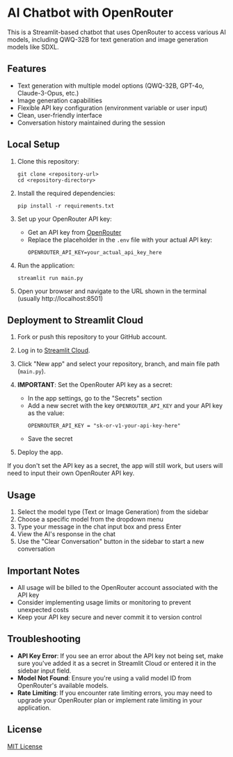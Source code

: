 # AI Chatbot with OpenRouter

This is a Streamlit-based chatbot that uses OpenRouter to access various AI models, including QWQ-32B for text generation and image generation models like SDXL.

## Features

- Text generation with multiple model options (QWQ-32B, GPT-4o, Claude-3-Opus, etc.)
- Image generation capabilities
- Flexible API key configuration (environment variable or user input)
- Clean, user-friendly interface
- Conversation history maintained during the session

## Local Setup

1. Clone this repository:
   ```
   git clone <repository-url>
   cd <repository-directory>
   ```

2. Install the required dependencies:
   ```
   pip install -r requirements.txt
   ```

3. Set up your OpenRouter API key:
   - Get an API key from [OpenRouter](https://openrouter.ai/keys)
   - Replace the placeholder in the `.env` file with your actual API key:
     ```
     OPENROUTER_API_KEY=your_actual_api_key_here
     ```

4. Run the application:
   ```
   streamlit run main.py
   ```

5. Open your browser and navigate to the URL shown in the terminal (usually http://localhost:8501)

## Deployment to Streamlit Cloud

1. Fork or push this repository to your GitHub account.

2. Log in to [Streamlit Cloud](https://streamlit.io/cloud).

3. Click "New app" and select your repository, branch, and main file path (`main.py`).

4. **IMPORTANT**: Set the OpenRouter API key as a secret:
   - In the app settings, go to the "Secrets" section
   - Add a new secret with the key `OPENROUTER_API_KEY` and your API key as the value:
     ```
     OPENROUTER_API_KEY = "sk-or-v1-your-api-key-here"
     ```
   - Save the secret

5. Deploy the app.

If you don't set the API key as a secret, the app will still work, but users will need to input their own OpenRouter API key.

## Usage

1. Select the model type (Text or Image Generation) from the sidebar
2. Choose a specific model from the dropdown menu
3. Type your message in the chat input box and press Enter
4. View the AI's response in the chat
5. Use the "Clear Conversation" button in the sidebar to start a new conversation

## Important Notes

- All usage will be billed to the OpenRouter account associated with the API key
- Consider implementing usage limits or monitoring to prevent unexpected costs
- Keep your API key secure and never commit it to version control

## Troubleshooting

- **API Key Error**: If you see an error about the API key not being set, make sure you've added it as a secret in Streamlit Cloud or entered it in the sidebar input field.
- **Model Not Found**: Ensure you're using a valid model ID from OpenRouter's available models.
- **Rate Limiting**: If you encounter rate limiting errors, you may need to upgrade your OpenRouter plan or implement rate limiting in your application.

## License

[MIT License](LICENSE)